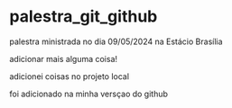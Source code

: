 # palestra_git_github
palestra ministrada no dia 09/05/2024 na Estácio Brasília

adicionar mais alguma coisa!

adicionei coisas no projeto local

foi adicionado na minha versçao do github

